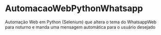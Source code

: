 # AutomacaoWebPythonWhatsapp
Automação Web em Python (Selenium) que altera o tema do WhatsappWeb para noturno e manda uma mensagem automática para o usuário desejado 
